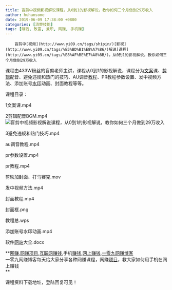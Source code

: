 ```yaml
---
title: 盲剪中视频影视解说课程，从0到1的影视解说，教你如何三个月做到29万收入
author: huhansome
date: 2019-06-09 17:38:00 +0800
categories: [流弊技能]
tags: [赚钱, 致富, 兼职, 网赚, 手机赚]
---
```



        盲剪中[视频](http://www.yi09.cn/tags/shipin/)[影视](http://www.yi09.cn/tags/%E5%BD%B1%E8%A7%86/)解说[课程](http://www.yi09.cn/tags/%E8%AF%BE%E7%A8%8B/)，从0到1的影视解说，教你如何三个月做到29万收入

课程由433W粉丝的盲剪老师主讲，课程从0到1的影视解说，课程分为[文案](http://www.yi09.cn/tags/%E6%96%87%E6%A1%88/)课、[剪辑](http://www.yi09.cn/tags/%E5%89%AA%E8%BE%91/)配音、避免违规和热门的技巧、AU调音[教程](http://www.yi09.cn/tags/%E6%95%99%E7%A8%8B/)、PR教程参数设置、发中视频方法、添加账号[水印](http://www.yi09.cn/tags/shuiyin/)动画、封面教程等等。

课程目录：

1文案课.mp4

2剪辑配音BGM.mp4![盲剪中视频影视解说课程，从0到1的影视解说，教你如何三个月做到29万收入](http://www.yi09.cn/zb_users/upload/2021/11/20211109202918163646095818647.jpeg)

3避免违规和热门技巧.mp4

au调音教程.mp4

pr参数设置.mp4

pr教程.mp4

剪映加封面、打马赛克.mov

发中视频方法.mp4

封面教程.mp4

封面框.png

教程总.wps

添加账号水印动画.mp4

软件[网站](http://www.yi09.cn/tags/%E7%BD%91%E7%AB%99/)大全.docx

  

**[网赚](http://www.yi09.cn/tags/%E7%BD%91%E8%B5%9A/),[网赚项目](http://www.yi09.cn/tags/%E7%BD%91%E8%B5%9A%E9%A1%B9%E7%9B%AE/),[互联网赚钱](http://www.yi09.cn/tags/%E4%BA%92%E8%81%94%E7%BD%91%E8%B5%9A%E9%92%B1/),手机[赚钱](http://www.yi09.cn/tags/%E8%B5%9A%E9%92%B1/),[网上赚钱](http://www.yi09.cn/tags/%E7%BD%91%E4%B8%8A%E8%B5%9A%E9%92%B1/),[一零九网赚博客](http://www.yi09.cn/tags/%E4%B8%80%E9%9B%B6%E4%B9%9D%E7%BD%91%E8%B5%9A%E5%8D%9A%E5%AE%A2/)  
一零九网赚博客每天给大家分享各种网赚课程，网赚[项目](http://www.yi09.cn/tags/%E9%A1%B9%E7%9B%AE/)，教大家如何用手机在网上赚钱  
**  
  
  

课程资料下载地址，登陆回复可见！

